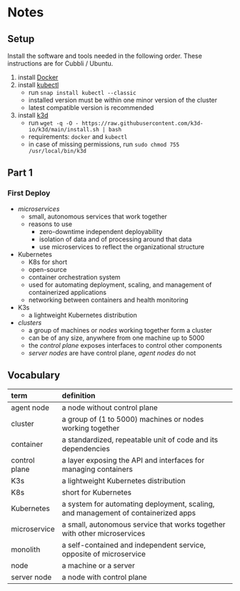 # Notes

## Setup

Install the software and tools needed in the following order. These instructions are for Cubbli / Ubuntu.

1. install [Docker](https://docs.docker.com/get-docker)
2. install [kubectl](https://kubernetes.io/docs/tasks/tools)
   - run `snap install kubectl --classic`
   - installed version must be within one minor version of the cluster
   - latest compatible version is recommended
3. install [k3d](https://github.com/k3d-io/k3d#get)
   - run `wget -q -O - https://raw.githubusercontent.com/k3d-io/k3d/main/install.sh | bash`
   - requirements: `docker` and `kubectl`
   - in case of missing permissions, run `sudo chmod 755 /usr/local/bin/k3d`

## Part 1

### First Deploy

- _microservices_
  - small, autonomous services that work together
  - reasons to use
    - zero-downtime independent deployability
    - isolation of data and of processing around that data
    - use microservices to reflect the organizational structure
- Kubernetes
  - K8s for short
  - open-source
  - container orchestration system
  - used for automating deployment, scaling, and management of containerized applications
  - networking between containers and health monitoring
- K3s
  - a lightweight Kubernetes distribution
- _clusters_
  - a group of machines or _nodes_ working together form a cluster
  - can be of any size, anywhere from one machine up to 5000
  - the _control plane_ exposes interfaces to control other components
  - _server nodes_ are have control plane, _agent nodes_ do not

## Vocabulary

| term          | definition                                                                        |
| :------------ | :-------------------------------------------------------------------------------- |
| agent node    | a node without control plane                                                      |
| cluster       | a group of (1 to 5000) machines or nodes working together                         |
| container     | a standardized, repeatable unit of code and its dependencies                      |
| control plane | a layer exposing the API and interfaces for managing containers                   |
| K3s           | a lightweight Kubernetes distribution                                             |
| K8s           | short for Kubernetes                                                              |
| Kubernetes    | a system for automating deployment, scaling, and management of containerized apps |
| microservice  | a small, autonomous service that works together with other microservices          |
| monolith      | a self-contained and independent service, opposite of microservice                |
| node          | a machine or a server                                                             |
| server node   | a node with control plane                                                         |
